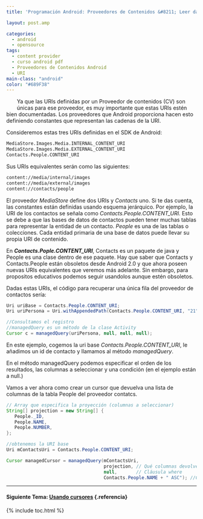 ```yaml
---
title: 'Programación Android: Proveedores de Contenidos &#8211; Leer datos mediante URIs'

layout: post.amp

categories:
  - android
  - opensource
tags:
  - content provider
  - curso android pdf
  - Proveedores de Contenidos Android
  - URI
main-class: "android"
color: "#689F38"
---
```

<div class="separator" style="clear: both; text-align: center;">
<a href="/assets/img/2013/07/iconoAndroid.png" imageanchor="1" style="clear:left; float:left;margin-right:1em; margin-bottom:1em"><amp-img layout="responsive" border="0" src="/assets/img/2013/07/iconoAndroid.png" style="clear:left; float:left;margin-right:1em; margin-bottom:1em" width="128px" height="128px" /></a>
</div>

Ya que las URIs definidas por un Proveedor de contenidos (CV) son únicas para ese proveedor, es muy importante que estas URIs estén bien documentadas. Los proveedores que Android proporciona hacen esto definiendo constantes que representan las cadenas de la URI.

Consideremos estas tres URIs definidas en el SDK de Android:

```bash
MediaStore.Images.Media.INTERNAL_CONTENT_URI
MediaStore.Images.Media.EXTERNAL_CONTENT_URI
Contacts.People.CONTENT_URI

```

Sus URIs equivalentes serán como las siguientes:

```bash
content://media/internal/images
content://media/external/images
content://contacts/people

```


<!--ad-->

El proveedor *MediaStore* define dos URIs y *Contacts* uno. Si te das cuenta, las constantes están definidas usando esquema jerárquico. Por ejemplo, la URI de los contactos se señala como *Contacts.People.CONTENT_URI.* Esto se debe a que las bases de datos de contactos pueden tener muchas tablas para representar la entidad de un contacto. *People* es una de las tablas o colecciones. Cada entidad primaria de una base de datos puede llevar su propia URI de contenido.

<p class="alert">
  En <b><i>Contacts.Pople.CONTENT_URI</i></b>, Contacts es un paquete de java y People es una clase dentro de ese paquete. Hay que saber que Contacts y Contacts.People están obsoletos desde Android 2.0 y que ahora poseen nuevas URIs equivalentes que veremos más adelante. Sin embargo, para propositos educativos podemos seguir usandolos aunque estén obsoletos.
</p>

Dadas estas URIs, el código para recuperar una única fila del proveedor de contactos sería:

```java
Uri uriBase = Contacts.People.CONTENT_URI;
Uri uriPersona = Uri.withAppendedPath(Contacts.People.CONTENT_URI, "21");

//Consultamos el registro
//managedQuery es un método de la clase Activity
Cursor c = managedQuery(uriPersona, null, null, null);

```

En este ejemplo, cogemos la uri base *Contacts.People.CONTENT_URI*, le añadimos un id de contacto y llamamos al método *managedQuery*.

En el método managedQuery podemos especificar el orden de los resultados, las columnas a seleccionar y una condición (en el ejemplo están a null.)

Vamos a ver ahora como crear un cursor que devuelva una lista de columnas de la tabla People del proveedor contatcs.

```java
// Array que especifica la proyección (columnas a seleccionar)
String[] projection = new String[] {
   People._ID,
   People.NAME,
   People.NUMBER,
};

//obtenemos la URI base
Uri mContactsUri = Contacts.People.CONTENT_URI;

Cursor managedCursor = managedQuery(mContactsUri,
                                    projection, // Qué columnas devolverá
                                    null,       // Cláusula where
                                    Contacts.People.NAME + " ASC"); //Clausula order by

```

* * *

#### Siguiente Tema: [Usando cursores][1] {.referencia}





 [1]: /programacion-android-usando-cursores/

{% include toc.html %}
